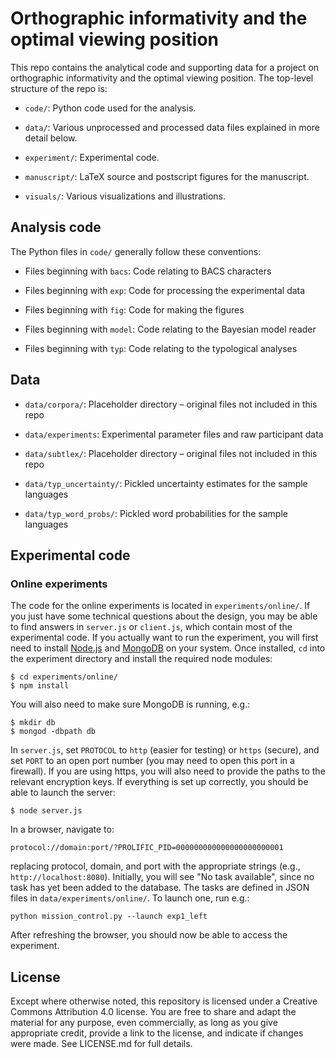 Orthographic informativity and the optimal viewing position
===========================================================

This repo contains the analytical code and supporting data for a project on orthographic informativity and the optimal viewing position. The top-level structure of the repo is:

- `code/`: Python code used for the analysis.

- `data/`: Various unprocessed and processed data files explained in more detail below.

- `experiment/`: Experimental code.

- `manuscript/`: LaTeX source and postscript figures for the manuscript.

- `visuals/`: Various visualizations and illustrations.


Analysis code
-------------

The Python files in `code/` generally follow these conventions:

- Files beginning with `bacs`: Code relating to BACS characters

- Files beginning with `exp`: Code for processing the experimental data

- Files beginning with `fig`: Code for making the figures

- Files beginning with `model`: Code relating to the Bayesian model reader

- Files beginning with `typ`: Code relating to the typological analyses


Data
----

- `data/corpora/`: Placeholder directory – original files not included in this repo

- `data/experiments`: Experimental parameter files and raw participant data

- `data/subtlex/`: Placeholder directory – original files not included in this repo

- `data/typ_uncertainty/`: Pickled uncertainty estimates for the sample languages

- `data/typ_word_probs/`: Pickled word probabilities for the sample languages


Experimental code
-----------------

### Online experiments

The code for the online experiments is located in `experiments/online/`. If you just have some technical questions about the design, you may be able to find answers in `server.js` or `client.js`, which contain most of the experimental code. If you actually want to run the experiment, you will first need to install [Node.js](https://nodejs.org) and [MongoDB](https://www.mongodb.com) on your system. Once installed, `cd` into the experiment directory and install the required node modules:

```shell
$ cd experiments/online/
$ npm install
```

You will also need to make sure MongoDB is running, e.g.: 

```shell
$ mkdir db
$ mongod -dbpath db
```

In `server.js`, set `PROTOCOL` to `http` (easier for testing) or `https` (secure), and set `PORT` to an open port number (you may need to open this port in a firewall). If you are using https, you will also need to provide the paths to the relevant encryption keys. If everything is set up correctly, you should be able to launch the server:

```shell
$ node server.js
```

In a browser, navigate to:

```
protocol://domain:port/?PROLIFIC_PID=000000000000000000000001
```

replacing protocol, domain, and port with the appropriate strings (e.g., `http://localhost:8080`). Initially, you will see "No task available", since no task has yet been added to the database. The tasks are defined in JSON files in `data/experiments/online/`. To launch one, run e.g.:

```shell
python mission_control.py --launch exp1_left
```

After refreshing the browser, you should now be able to access the experiment.


License
-------

Except where otherwise noted, this repository is licensed under a Creative Commons Attribution 4.0 license. You are free to share and adapt the material for any purpose, even commercially, as long as you give appropriate credit, provide a link to the license, and indicate if changes were made. See LICENSE.md for full details.
